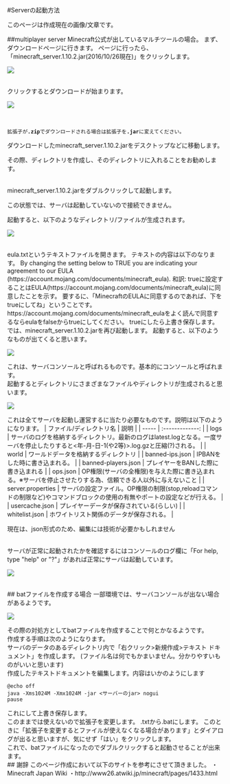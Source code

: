 #Serverの起動方法

<span class="label label-warning">このページは作成現在の画像/文章です。</span>

##multiplayer server
Minecraft公式が出しているマルチツールの場合。
まず、ダウンロードページに行きます。
ページに行ったら、「minecraft_server.1.10.2.jar(2016/10/26現在)」をクリックします。<br>
<p><img src="https://wiki.minesaba.tk/p/img/s_start/1.PNG"></p>
<br>
クリックするとダウンロードが始まります。<br>
<p><img src="https://wiki.minesaba.tk/p/img/s_start/2.PNG"></p>
<br>
<p><code>拡張子が<b>.zip</b>でダウンロードされる場合は拡張子を<b>.jar</b>に変えてください。</code></p>
ダウンロードしたminecraft_server.1.10.2.jarをデスクトップなどに移動します。
<p><span class="label label-warning">その際、ディレクトリを作成し、そのディレクトリに入れることをお勧めします。</span></p>
<br>
minecraft_server.1.10.2.jarをダブルクリックして起動します。
<p><span class="label label-danger">この状態では、サーバは起動していないので接続できません。</span></p>
起動すると、以下のようなディレクトリ/ファイルが生成されます。
<p><img src="https://wiki.minesaba.tk/p/img/s_start/3.PNG"></p>
<br>
eula.txtというテキストファイルを開きます。
テキストの内容は以下のなります。
By changing the setting below to TRUE you are indicating your agreement to our EULA (https://account.mojang.com/documents/minecraft_eula).
和訳: trueに設定することはEULA(https://account.mojang.com/documents/minecraft_eula)に同意したことを示す。
要するに、「MinecraftのEULAに同意するのであれば、下をtrueにしてね」ということです。
<br>
https://account.mojang.com/documents/minecraft_eulaをよく読んで同意するならeulaをfalseからtrueにしてください。
trueにしたら上書き保存します。
<br>
では、minecraft_server.1.10.2.jarを再び起動します。
起動すると、以下のようなものが出てくると思います。
<p><img src="https://wiki.minesaba.tk/p/img/s_start/4.PNG"></p>
これは、サーバコンソールと呼ばれるものです。基本的にコンソールと呼ばれます。
<br>
起動するとディレクトリにさまざまなファイルやディレクトリが生成されると思います。
<p><img src="https://wiki.minesaba.tk/p/img/s_start/5.PNG"></p>
これは全てサーバを起動し運営するに当たり必要なものです。説明は以下のようになります。
| ファイル/ディレクトリ名 | 説明 |
| ----- | :-------------: |
| logs | サーバのログを格納するディレクトリ。最新のログはlatest.logとなる。一度サーバを停止したりすると<年-月-日-1(や2等)>.log.gzと圧縮(?)される。 |
| world | ワールドデータを格納するディレクトリ |
| banned-ips.json | IPBANをした時に書き込まれる。 |
| banned-players.json | プレイヤーをBANした際に書き込まれる |
| ops.json | OP権限(サーバの全権限)を与えた際に書き込まれる。※サーバを停止させたりする為、信頼できる人以外に与えないこと |
| server.properties | サーバの設定ファイル。OP権限の制限(stop,reloadコマンドの制限など)やコマンドブロックの使用の有無やポートの設定などが行える。 |
| usercache.json | プレイヤーデータが保存されている(らしい) |
| whitelist.json | ホワイトリスト関係のデータが保存される。 |
<br>
<p><span class="label label-danger">現在は、json形式のため、編集には技術が必要かもしれません</span></p>
<br>
サーバが正常に起動されたかを確認するにはコンソールのログ欄に「For help, type "help" or "?"」があれば正常にサーバは起動しています。
<p><img src="https://wiki.minesaba.tk/p/img/s_start/6.PNG"></p>
<br>
## batファイルを作成する場合
一部環境では、サーバコンソールが出ない場合があるようです。
<p><img src="https://wiki.minesaba.tk/p/img/s_start/4.PNG"></p>
その際の対処方としてbatファイルを作成することで何とかなるようです。
<br>
作成する手順は次のようになります。
<br>
サーバのデータのあるディレクトリ内で「右クリック>新規作成>テキスト ドキュメント」を作成します。
(ファイル名は何でもかまいません。分かりやすいものがいいと思います)
<br>
作成したテキストドキュメントを編集します。内容はいかのようにします
<p><code>@echo off
java -Xms1024M -Xmx1024M -jar <サーバーのjar> nogui
pause</code></p>
これにして上書き保存します。
<br>
このままでは使えないので拡張子を変更します。
.txtから.batにします。
このときに「拡張子を変更するとファイルが使えなくなる場合があります」とダイアログが出ると思いますが、気にせず「はい」をクリックします。
<br>
これで、batファイルになったのでダブルクリックすると起動させることが出来ます。
<br>
## 謝辞
このページ作成において以下のサイトを参考にさせて頂きました。
・Minecraft Japan Wiki
    ・http://www26.atwiki.jp/minecraft/pages/1433.html
